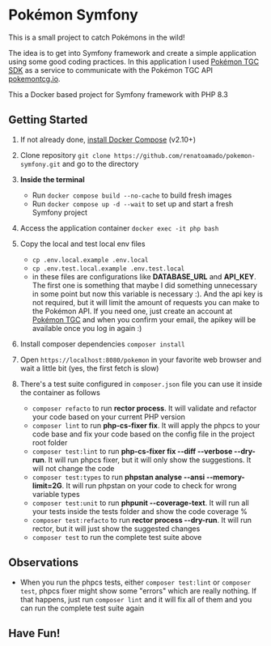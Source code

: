 # Pokémon Symfony

This is a small project to catch Pokémons in the wild!

The idea is to get into Symfony framework and create a simple application using some good coding practices.
In this application I used [Pokémon TGC SDK](https://github.com/PokemonTCG/pokemon-tcg-sdk-php) as a service to communicate with the Pokémon TGC API [pokemontcg.io](http://pokemontcg.io/).

This a Docker based project for Symfony framework with PHP 8.3

## Getting Started 

1. If not already done, [install Docker Compose](https://docs.docker.com/compose/install/) (v2.10+)


2. Clone repository `git clone https://github.com/renatoamado/pokemon-symfony.git` and go to the directory


3. **Inside the terminal** 
   - Run `docker compose build --no-cache` to build fresh images
   - Run `docker compose up -d --wait` to set up and start a fresh Symfony project


4. Access the application container `docker exec -it php bash`


5. Copy the local and test local env files
   - `cp .env.local.example .env.local`
   - `cp .env.test.local.example .env.test.local`
   - in these files are configurations like **DATABASE_URL** and **API_KEY**. The first one is something that maybe I did something unnecessary in some point
   but now this variable is necessary :). And the api key is not required, but it will limit the amount of requests you can make to the Pokémon API. 
   If you need one, just create an account at [Pokémon TGC](https://pokemontcg.io/) and when you confirm your email, the apikey will be available once you log in again :)


6. Install composer dependencies `composer install`


7. Open `https://localhost:8080/pokemon` in your favorite web browser and wait a little bit (yes, the first fetch is slow)


8. There's a test suite configured in `composer.json` file you can use it inside the container as follows
    - `composer refacto` to run **rector process**. It will validate and refactor your code based on your current PHP version
    - `composer lint` to run **php-cs-fixer fix**. It will apply the phpcs to your code base and fix your code based on the config file in the project root folder
    - `composer test:lint` to run **php-cs-fixer fix --diff --verbose --dry-run**. It will run phpcs fixer, but it will only show the suggestions. It will not change the code
    - `composer test:types` to run **phpstan analyse --ansi --memory-limit=2G**. It will run phpstan on your code to check for wrong variable types
    - `composer test:unit` to run **phpunit --coverage-text**. It will run all your tests inside the tests folder and show the code coverage %
    - `composer test:refacto` to run **rector process --dry-run**. It will run rector, but it will just show the suggested changes
    - `composer test` to run the complete test suite above

 
## Observations
   - When you run the phpcs tests, either `composer test:lint` or `composer test`, phpcs fixer might show some "errors" which are really nothing. 
   If that happens, just run `composer lint` and it will fix all of them and you can run the complete test suite again 

## **Have Fun!**